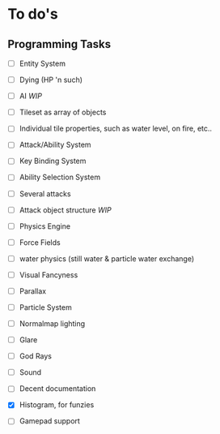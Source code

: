# To do's

## Programming Tasks

- [ ] Entity System
 - [ ] Dying (HP 'n such)
 - [ ] AI *WIP*
 
- [ ] Tileset as array of objects
- [ ] Individual tile properties, such as water level, on fire, etc..

- [ ] Attack/Ability System
 - [ ] Key Binding System
 - [ ] Ability Selection System
 - [ ] Several attacks
 - [ ] Attack object structure *WIP*

- [ ] Physics Engine
 - [ ] Force Fields
 - [ ] water physics (still water & particle water exchange)

- [ ] Visual Fancyness
 - [ ] Parallax
 - [ ] Particle System
 - [ ] Normalmap lighting
 - [ ] Glare
 - [ ] God Rays

- [ ] Sound

- [ ] Decent documentation

- [x] Histogram, for funzies

- [ ] Gamepad support